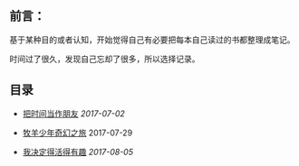 ## 前言：

基于某种目的或者认知，开始觉得自己有必要把每本自己读过的书都整理成笔记。

时间过了很久，发现自己忘却了很多，所以选择记录。

## 目录

-  [把时间当作朋友](./管理/把时间当作朋友.md)  *2017-07-02*

- [牧羊少年奇幻之旅](./心理/牧羊少年奇幻之旅.md)  2017-07-29

- [我决定得活得有趣](./文学/我决定得活得有趣.md)  *2017-08-05*

  ​



